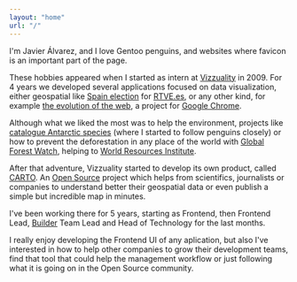 ```yaml
---
layout: "home"
url: "/"
---
```


I'm Javier Álvarez, and I love Gentoo penguins, and websites where favicon is an important part of the page.

These hobbies appeared when I started as intern at [Vizzuality](http://vizzuality.com) in 2009. For 4 years we developed several applications focused on data visualization, either geospatial like [Spain election](http://datos.rtve.es/elecciones/autonomicas-municipales/index.html) for [RTVE.es](http://rtve.es), or any other kind, for example [the evolution of the web](http://vizzuality.com/projects/web-evolution), a project for [Google Chrome](https://www.google.com/chrome/browser/desktop/index.html).

Although what we liked the most was to help the environment, projects like [catalogue Antarctic species](http://vizzuality.com/projects/antarctic) (where I started to follow penguins closely) or how to prevent the deforestation in any place of the world with [Global Forest Watch](http://vizzuality.com/projects/global-forest-watch), helping to [World Resources Institute](http://www.wri.org/).

After that adventure, Vizzuality started to develop its own product, called [CARTO](http://carto.com). An [Open Source](http://github.com/cartodb/cartodb) project which helps from scientifics, journalists or companies to understand better their geospatial data or even publish a simple but incredible map in minutes.

I've been working there for 5 years, starting as Frontend, then Frontend Lead, [Builder](https://carto.com/blog/welcome-to-carto-builder/) Team Lead and Head of Technology for the last months.

I really enjoy developing the Frontend UI of any aplication, but also I've interested in how to help other companies to grow their development teams, find that tool that could help the management workflow or just following what it is going on in the Open Source community.